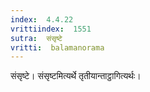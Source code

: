 ```yaml
---
index:  4.4.22
vrittiindex:  1551
sutra:  संसृष्टे
vritti:  balamanorama 
---
```


संसृष्टे। संसृष्टमित्यर्थे तृतीयान्ताट्ठागित्यर्थः। 

